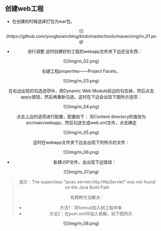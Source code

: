 ## 创建web工程

* 在创建的时候选择打包为war包，

<div align="center">![](https://github.com/yongbowin/blog/blob/master/tools/maven/img/m_01.png)

* 进行调整
这时创建好的工程的webapp文件夹下边还没东西：

<div align=center>![](img/m_02.png)

右键工程properties——Project Facets，

<div align=center>![](img/m_03.png)

在右边出现的勾选选项中，把Dynamic Web Module前边的勾去掉，然后点击apply按钮，然后再重新勾选，这时在下边会出现下图所示选项：

<div align=center>![](img/m_04.png)

点击上边的选项进行配置，配置如下：
将Content directory的值改为src/main/webapp，然后勾选生成web.xml文件，点击确定

<div align=center>![](img/m_05.png)

这时在webapp文件夹下边会出现下列所示的文件：

<div align=center>![](img/m_06.png)

* 新建JSP文件，会出现下边错误：

<div align=center>![](img/m_07.png)

> 提示：The superclass "javax.servlet.http.HttpServlet" was not found on the Java Build Path
> 
> 有两种方法解决：
> * 方法1：将tomcat加入到工程中来
> * 方法2：在pom.xml中加入依赖，如下图所示

<div align="center">![](img/m_08.png)</div>

